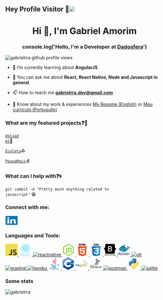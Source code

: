 ## Hey Profile Visitor :eyes:<img src="https://raw.githubusercontent.com/iampavangandhi/iampavangandhi/master/gifs/Hi.gif" width="30px">

<h1 align="center">Hi 👋, I'm Gabriel Amorim</h1>
<h3 align="center">console.log('Hello, I'm a Developer at <a href="https://www.dadosfera.ai" target="_blank">Dadosfera</a>')</h3>

<p align="left"> <img src="https://komarev.com/ghpvc/?username=gabrielrra&label=Profile%20views&color=0e75b6&style=flat" alt="gabrielrra github profile views" /> </p>


- 🌱 I’m currently learning about **AngularJS**
- 💬 You can ask me about **React, React Native, Node and Javascript in general**
- 📫 How to reach me **gabrielrra.dev@gmail.com**

- 📄 Know about my work & experiences [My Resume (English)](https://docs.google.com/document/d/18TdIKXjwkw_p64xJc8Q9zmHVvHs8ccDT5RSbxiDGSKY/edit?usp=sharing) or [Meu currículo (Português)](https://docs.google.com/document/d/1s5w1hZ_PDpV4Ed2MONwFQvbVBR-TlzNxi-eLol0HIu8/edit?usp=sharing)

### What are my featured projects:question::rocket:

<code>[Upload AI](https://github.com/gabrielrra/upload-ai)</code>🤖

<code>[Ecoleta](https://github.com/gabrielrra/Ecoleta_NLW-1)</code>:recycle:

<code>[PoupaMais](https://github.com/gabrielrra/poupamais)</code>:moneybag:

### What can I help with:question::cyclone:
<code>git commit -m "Pretty much anything related to javascript"</code> :grin:

<h3 align="left">Connect with me:</h3>
<p align="left">
<a href="https://www.linkedin.com/in/gabriel-amorim-2021/" target="blank"><img align="center" src="https://raw.githubusercontent.com/devicons/devicon/master/icons/linkedin/linkedin-original.svg" alt="gabrielrra" height="30" width="40" /></a>
</p>

<h3 align="left">Languages and Tools:</h3>
<p align="left">
<a href="https://developer.mozilla.org/en-US/docs/Web/JavaScript" target="_blank"> <img src="https://raw.githubusercontent.com/devicons/devicon/master/icons/javascript/javascript-original.svg" alt="javascript" width="40" height="40"/> </a>
<a href="https://reactjs.org/" target="_blank"> <img src="https://raw.githubusercontent.com/devicons/devicon/master/icons/react/react-original-wordmark.svg" alt="react" width="40" height="40"/> </a>
<a href="https://reactnative.dev/" target="_blank"> <img src="https://reactnative.dev/img/header_logo.svg" alt="reactnative" width="40" height="40"/> </a>
<a href="https://nodejs.org/en/" target="_blank"> <img src="https://raw.githubusercontent.com/devicons/devicon/master/icons/nodejs/nodejs-original.svg" alt="javascript" width="40" height="40"/> </a>
<a href="https://www.w3.org/html/" target="_blank"> <img src="https://raw.githubusercontent.com/devicons/devicon/master/icons/html5/html5-original-wordmark.svg" alt="html5" width="40" height="40"/> </a>
<a href="https://www.w3schools.com/css/" target="_blank"> <img src="https://raw.githubusercontent.com/devicons/devicon/master/icons/css3/css3-original-wordmark.svg" alt="css3" width="40" height="40"/> </a>
<a href="https://getbootstrap.com" target="_blank"> <img src="https://raw.githubusercontent.com/devicons/devicon/master/icons/bootstrap/bootstrap-plain-wordmark.svg" alt="bootstrap" width="40" height="40"/> </a>
<a href="https://www.docker.com/" target="_blank"> <img src="https://raw.githubusercontent.com/devicons/devicon/master/icons/docker/docker-original-wordmark.svg" alt="docker" width="40" height="40"/> </a>
<a href="https://git-scm.com/" target="_blank"> <img src="https://www.vectorlogo.zone/logos/git-scm/git-scm-icon.svg" alt="git" width="40" height="40"/> </a>
<a href="https://graphql.org" target="_blank"> <img src="https://www.vectorlogo.zone/logos/graphql/graphql-icon.svg" alt="graphql" width="40" height="40"/> </a>
<a href="https://heroku.com" target="_blank"> <img src="https://www.vectorlogo.zone/logos/heroku/heroku-icon.svg" alt="heroku" width="40" height="40"/> </a>
<a href="https://www.java.com" target="_blank"> <img src="https://raw.githubusercontent.com/devicons/devicon/master/icons/java/java-original.svg" alt="java" width="40" height="40"/> </a>
<a href="https://www.w3schools.com/cpp/" target="_blank"> <img src="https://raw.githubusercontent.com/devicons/devicon/master/icons/cplusplus/cplusplus-original.svg" alt="cplusplus" width="40" height="40"/> </a>
<a href="https://www.mysql.com/" target="_blank"> <img src="https://raw.githubusercontent.com/devicons/devicon/master/icons/mysql/mysql-original-wordmark.svg" alt="mysql" width="40" height="40"/> </a>
<a href="https://www.microsoft.com/pt-br/sql-server/sql-server-2019" target="_blank"> <img src="https://raw.githubusercontent.com/devicons/devicon/master/icons/microsoftsqlserver/microsoftsqlserver-plain-wordmark.svg" alt="opencv" width="40" height="40"/> </a>
<a href="https://postman.com" target="_blank"> <img src="https://www.vectorlogo.zone/logos/getpostman/getpostman-icon.svg" alt="postman" width="40" height="40"/> </a>
<a href="https://www.python.org" target="_blank"> <img src="https://raw.githubusercontent.com/devicons/devicon/master/icons/python/python-original.svg" alt="python" width="40" height="40"/> </a>
<a href="https://www.sqlite.org/" target="_blank"> <img src="https://www.vectorlogo.zone/logos/sqlite/sqlite-icon.svg" alt="sqlite" width="40" height="40"/> </a>
</p>

### Some stats

<p><img align="left" src="https://github-readme-stats.vercel.app/api?username=gabrielrra&include_all_commits=true&show_icons=true&count_private=true&theme=tokyonight"" alt="gabrielrra" /></p>
